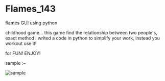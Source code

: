 # Flames_143
flames GUI using python

childhood game... this game find the relationship between
two people's, exact method i writed a code in python
to simplify your work, instead you workout use it!

for FUN! ENJOY!

sample :~

![sample](https://user-images.githubusercontent.com/83037760/179805042-d5e5e051-4287-4cf2-946b-8e2caaf21b5f.png)
